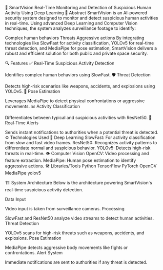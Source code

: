 🚀 SmartVision
Real-Time Monitoring and Detection of Suspicious Human Activity Using Deep Learning
📌 Abstract
SmartVision is an AI-powered security system designed to monitor and detect suspicious human activities in real-time. Using advanced Deep Learning and Computer Vision techniques, the system analyzes surveillance footage to identify:

Complex human behaviors
Threats
Aggressive actions
By integrating technologies like SlowFast for activity classification, YOLOv5 for real-time threat detection, and MediaPipe for pose estimation, SmartVision delivers a robust and efficient solution for both public and private space security.

🔍 Features
✅ Real-Time Suspicious Activity Detection

Identifies complex human behaviors using SlowFast.
🛡 Threat Detection

Detects high-risk scenarios like weapons, accidents, and explosions using YOLOv5.
💪 Pose Estimation

Leverages MediaPipe to detect physical confrontations or aggressive movements.
📊 Activity Classification

Differentiates between typical and suspicious activities with ResNet50.
📢 Real-Time Alerts

Sends instant notifications to authorities when a potential threat is detected.
⚙ Technologies Used
🧠 Deep Learning
SlowFast: For activity classification from slow and fast video frames.
ResNet50: Recognizes activity patterns to differentiate normal and suspicious behavior.
YOLOv5: Detects high-risk threats in real-time.
👁 Computer Vision
OpenCV: Video processing and feature extraction.
MediaPipe: Human pose estimation to identify aggressive actions.
🛠 Libraries/Tools
Python
TensorFlow
PyTorch
OpenCV
MediaPipe
yolov5

🏗 System Architecture
Below is the architecture powering SmartVision's real-time suspicious activity detection.

Data Input

Video input is taken from surveillance cameras.
Processing

SlowFast and ResNet50 analyze video streams to detect human activities.
Threat Detection

YOLOv5 scans for high-risk threats such as weapons, accidents, and explosions.
Pose Estimation

MediaPipe detects aggressive body movements like fights or confrontations.
Alert System

Immediate notifications are sent to authorities if any threat is detected.
